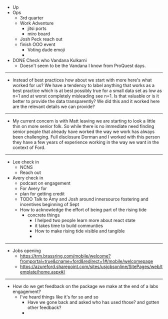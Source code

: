 - Up
- Ops
	- 3rd quarter
	- Work Adventure
		- jitsi ports
		- miro board
	- Josh Peck reach out
	- finish OOO event
		- Voting dude emoji
		-
- DONE Check who Vandana Kulkarni
	- Doesn't seem to be the Vandana I know from ProQuest days.
- ---
- Instead of best practices how about we start with more here's what worked for us? We have a tendency to label anything that works as a best practice which is at best possibly true for a small data set as low as n=1 and at worst completely misleading see n=1. Is that valuable or is it better to provide the data transparently? We did this and it worked here are the relevant details we can provide?
- ---
- My current concern is with Matt leaving we are starting to look a little thin on more senior folk. So while there is no immediate need finding senior people that already have worked the way we work has always been challenging. Full disclosure Dorman and I worked with this person they have a few years of experience working in the way we want in the context of Ford.
- ---
- Lee check in
	- NCNS
	- Reach out
- Avery check in
	- podcast on engagement
	- For Avery for
	- plan for getting credit
	- TODO Talk to Amy and Josh around innersource fostering and incentives beginning of Sept
	- How to acknowledge the effort of being part of the rising tide
		- concrete things
			- I helped two people learn more about react state
			- it takes time to build communties
			- How to make rising tide visible and tangible
			-
- ---
- Jobs opening
	- https://trm.brassring.com/mobile/welcome?fromportal=true&cname=ford&redirect=1#/mobile/welcomepage
	- https://azureford.sharepoint.com/sites/usjobsonline/SitePages/web/template/home.aspx#/
- ---
- How do we get feedback on the package we make at the end of a labs engagement?
	- I've heard things like it's for so and so
		- Have we gone back and asked who has used those? and gotten other feedback?
		-